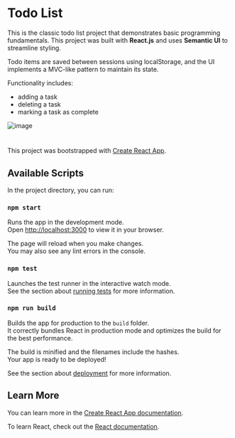 # Todo List

This is the classic todo list project that demonstrates basic programming fundamentals.
This project was built with **React.js** and uses **Semantic UI** to streamline styling.

Todo items are saved between sessions using localStorage, and the UI implements a MVC-like
pattern to maintain its state.

Functionality includes:
- adding a task
- deleting a task
- marking a task as complete

![image](https://user-images.githubusercontent.com/43794391/156498278-f56a98fc-1221-4d29-af3a-be76a3c1a299.png)

#
This project was bootstrapped with [Create React App](https://github.com/facebook/create-react-app).

## Available Scripts

In the project directory, you can run:

### `npm start`

Runs the app in the development mode.\
Open [http://localhost:3000](http://localhost:3000) to view it in your browser.

The page will reload when you make changes.\
You may also see any lint errors in the console.

### `npm test`

Launches the test runner in the interactive watch mode.\
See the section about [running tests](https://facebook.github.io/create-react-app/docs/running-tests) for more information.

### `npm run build`

Builds the app for production to the `build` folder.\
It correctly bundles React in production mode and optimizes the build for the best performance.

The build is minified and the filenames include the hashes.\
Your app is ready to be deployed!

See the section about [deployment](https://facebook.github.io/create-react-app/docs/deployment) for more information.

## Learn More

You can learn more in the [Create React App documentation](https://facebook.github.io/create-react-app/docs/getting-started).

To learn React, check out the [React documentation](https://reactjs.org/).
